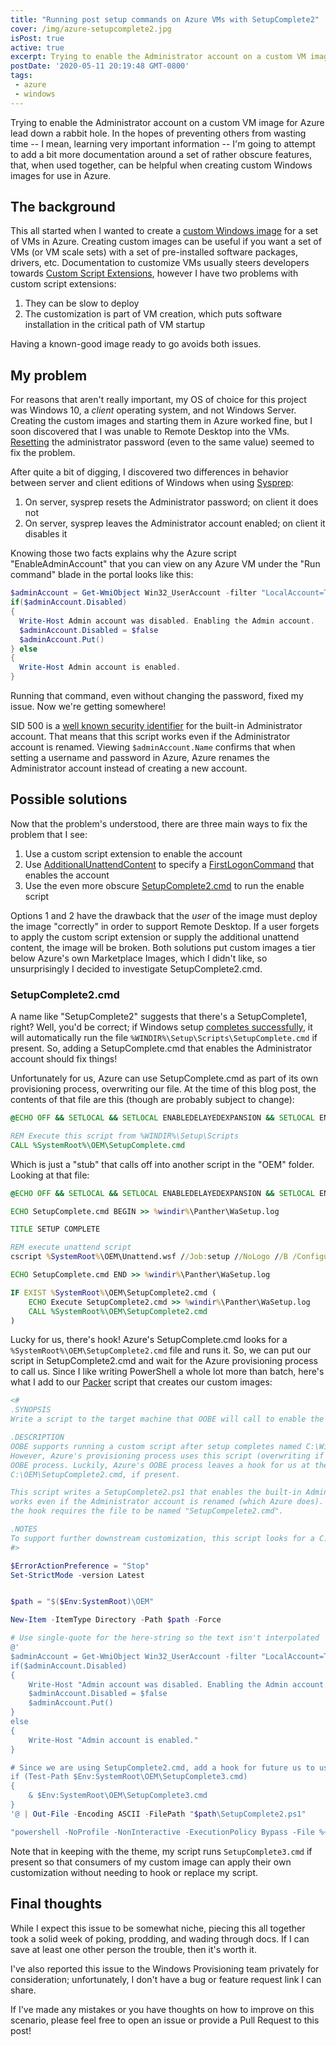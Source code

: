 ```yaml
---
title: "Running post setup commands on Azure VMs with SetupComplete2"
cover: /img/azure-setupcomplete2.jpg
isPost: true
active: true
excerpt: Trying to enable the Administrator account on a custom VM image for Azure lead down a rabbit hole
postDate: '2020-05-11 20:19:48 GMT-0800'
tags:
 - azure
 - windows
---
```


Trying to enable the Administrator account on a custom VM image for Azure lead down a rabbit hole. In the hopes of 
preventing others from wasting time -- I mean, learning very important information -- I'm going to attempt to add 
a bit more documentation around a set of rather obscure features, that, when used together, can be helpful when
creating custom Windows images for use in Azure.

## The background
This all started when I wanted to create a [custom Windows image][custom-image] for a set of VMs in Azure. Creating
custom images can be useful if you want a set of VMs (or VM scale sets) with a set of pre-installed software packages,
drivers, etc. Documentation to customize VMs usually steers developers towards [Custom Script Extensions][custom-script-extensions],
however I have two problems with custom script extensions:

1. They can be slow to deploy
2. The customization is part of VM creation, which puts software installation in the critical path of VM startup

Having a known-good image ready to go avoids both issues.

## My problem
For reasons that aren't really important, my OS of choice for this project was Windows 10, a _client_ operating system,
and not Windows Server. Creating the custom images and starting them in Azure worked fine, but I soon discovered that
I was unable to Remote Desktop into the VMs. [Resetting][reset-vm-password] the administrator password (even to the same value)
seemed to fix the problem.

After quite a bit of digging, I discovered two differences in behavior between server and client editions of Windows when using
[Sysprep][sysprep]:

1. On server, sysprep resets the Administrator password; on client it does not
2. On server, sysprep leaves the Administrator account enabled; on client it disables it

Knowing those two facts explains why the Azure script "EnableAdminAccount" that you can view on any Azure VM under the "Run command"
blade in the portal looks like this:

```powershell
$adminAccount = Get-WmiObject Win32_UserAccount -filter "LocalAccount=True" | ? {$_.SID -Like "S-1-5-21-*-500"}
if($adminAccount.Disabled)
{
  Write-Host Admin account was disabled. Enabling the Admin account.
  $adminAccount.Disabled = $false
  $adminAccount.Put()
} else
{
  Write-Host Admin account is enabled.
}
```
Running that command, even without changing the password, fixed my issue. Now we're getting somewhere!

SID 500 is a [well known security identifier][well-known-sids] for the built-in Administrator account. That means that this script
works even if the Administrator account is renamed. Viewing `$adminAccount.Name` confirms that when setting a username and
password in Azure, Azure renames the Administrator account instead of creating a new account.

## Possible solutions
Now that the problem's understood, there are three main ways to fix the problem that I see:

1. Use a custom script extension to enable the account
2. Use [AdditionalUnattendContent][additionalunattendcontent] to specify a [FirstLogonCommand][firstlogoncommand] that enables the account
3. Use the even more obscure [SetupComplete2.cmd][setupcomplete2-docs] to run the enable script

Options 1 and 2 have the drawback that the _user_ of the image must deploy the image "correctly" in order to support Remote Desktop.
If a user forgets to apply the custom script extension or supply the additional unattend content, the image will be broken. Both solutions
put custom images a tier below Azure's own Marketplace Images, which I didn't like, so unsurprisingly I decided to investigate SetupComplete2.cmd.

### SetupComplete2.cmd
A name like "SetupComplete2" suggests that there's a SetupComplete1, right? Well, you'd be correct; if Windows setup [completes successfully][setupcomplete],
it will automatically run the file `%WINDIR%\Setup\Scripts\SetupComplete.cmd` if present. So, adding a SetupComplete.cmd that enables the
Administrator account should fix things!

Unfortunately for us, Azure can use SetupComplete.cmd as part of its own provisioning process, overwriting our file. At the time of this blog
post, the contents of that file are this (though are probably subject to change):

```cmd
@ECHO OFF && SETLOCAL && SETLOCAL ENABLEDELAYEDEXPANSION && SETLOCAL ENABLEEXTENSIONS

REM Execute this script from %WINDIR%\Setup\Scripts
CALL %SystemRoot%\OEM\SetupComplete.cmd
```

Which is just a "stub" that calls off into another script in the "OEM" folder. Looking at that file:

```cmd
@ECHO OFF && SETLOCAL && SETLOCAL ENABLEDELAYEDEXPANSION && SETLOCAL ENABLEEXTENSIONS

ECHO SetupComplete.cmd BEGIN >> %windir%\Panther\WaSetup.log

TITLE SETUP COMPLETE

REM execute unattend script
cscript %SystemRoot%\OEM\Unattend.wsf //Job:setup //NoLogo //B /ConfigurationPass:oobeSystem >> %windir%\Panther\WaSetup.log

ECHO SetupComplete.cmd END >> %windir%\Panther\WaSetup.log

IF EXIST %SystemRoot%\OEM\SetupComplete2.cmd (
	ECHO Execute SetupComplete2.cmd >> %windir%\Panther\WaSetup.log
	CALL %SystemRoot%\OEM\SetupComplete2.cmd
)
```

Lucky for us, there's hook! Azure's SetupComplete.cmd looks for a `%SystemRoot%\OEM\SetupComplete2.cmd` file and runs it. So, we can put our
script in SetupComplete2.cmd and wait for the Azure provisioning process to call us. Since I like writing PowerShell a whole lot more than
batch, here's what I add to our [Packer][packer] script that creates our custom images:

```powershell
<#
.SYNOPSIS
Write a script to the target machine that OOBE will call to enable the built-in Administrator account (i.e. SID 500, regardless of its name).

.DESCRIPTION
OOBE supports running a custom script after setup completes named C:\Windows\Setup\Scripts\SetupComplete.cmd (see https://docs.microsoft.com/en-us/windows-hardware/manufacture/desktop/add-a-custom-script-to-windows-setup).
However, Azure's provisioning process uses this script (overwriting if necessary) to bootstrap its own
OOBE process. Luckily, Azure's OOBE process leaves a hook for us at the end of its process by running the script
C:\OEM\SetupComplete2.cmd, if present.

This script writes a SetupComplete2.ps1 that enables the built-in Administrator account. It does so by searching for SID 500, so that the script
works even if the Administrator account is renamed (which Azure does). Then a SetupComplete2.cmd is written to call our PowerShell script, since
the hook requires the file to be named "SetupCompelete2.cmd".

.NOTES
To support further downstream customization, this script looks for a C:\OEM\SetupComplete3.cmd, and if found, runs it.
#>

$ErrorActionPreference = "Stop"
Set-StrictMode -version Latest


$path = "$($Env:SystemRoot)\OEM"

New-Item -ItemType Directory -Path $path -Force

# Use single-quote for the here-string so the text isn't interpolated
@'
$adminAccount = Get-WmiObject Win32_UserAccount -filter "LocalAccount=True" | ?{$_.SID -Like "S-1-5-21-*-500"}
if($adminAccount.Disabled)
{
    Write-Host "Admin account was disabled. Enabling the Admin account."
    $adminAccount.Disabled = $false
    $adminAccount.Put()
}
else
{
    Write-Host "Admin account is enabled."
}

# Since we are using SetupComplete2.cmd, add a hook for future us to use SetupComplete3.cmd
if (Test-Path $Env:SystemRoot\OEM\SetupComplete3.cmd)
{
    & $Env:SystemRoot\OEM\SetupComplete3.cmd
}
'@ | Out-File -Encoding ASCII -FilePath "$path\SetupComplete2.ps1"

"powershell -NoProfile -NonInteractive -ExecutionPolicy Bypass -File %~dp0SetupComplete2.ps1" | Out-File -Encoding ASCII -FilePath "$path\SetupComplete2.cmd"
```

Note that in keeping with the theme, my script runs `SetupComplete3.cmd` if present so that consumers of my custom image can
apply their own customization without needing to hook or replace my script.

## Final thoughts

While I expect this issue to be somewhat niche, piecing this all together took a solid week of poking, prodding, and wading through
docs. If I can save at least one other person the trouble, then it's worth it.

I've also reported this issue to the Windows Provisioning team privately for consideration; unfortunately, I don't have a bug
or feature request link I can share.

If I've made any mistakes or you have thoughts on how to improve on this scenario, please feel free to open an issue or
provide a Pull Request to this post!

[custom-image]: https://docs.microsoft.com/en-us/azure/virtual-machines/windows/capture-image-resource
[custom-script-extensions]: https://docs.microsoft.com/en-us/azure/virtual-machines/extensions/custom-script-windows
[reset-vm-password]: https://docs.microsoft.com/en-us/azure/virtual-machines/troubleshooting/reset-rdp
[sysprep]: https://docs.microsoft.com/en-us/windows-hardware/manufacture/desktop/enable-and-disable-the-built-in-administrator-account#configuring-the-built-in-administrator-password
[well-known-sids]: https://support.microsoft.com/en-us/help/243330/well-known-security-identifiers-in-windows-operating-systems
[additionalunattendcontent]: https://docs.microsoft.com/en-us/dotnet/api/microsoft.azure.management.compute.models.additionalunattendcontent?view=azure-dotnet
[firstlogoncommand]: https://docs.microsoft.com/en-us/windows-hardware/customize/desktop/unattend/microsoft-windows-shell-setup-firstlogoncommands
[setupcomplete2-docs]: https://docs.microsoft.com/en-us/dynamics-nav/setupcomplete2.cmd-file-example
[setupcomplete]: https://docs.microsoft.com/en-us/windows-hardware/manufacture/desktop/add-a-custom-script-to-windows-setup
[packer]: https://www.packer.io/
